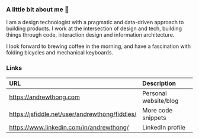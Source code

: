### A little bit about me :rice_ball:

I am a design technologist with a pragmatic and data-driven approach to building products. I work at the intersection of design and tech, building things through code, interaction design and information architecture.

I look forward to brewing coffee in the morning, and have a fascination with folding bicycles and mechanical keyboards.

### Links
| URL | Description |
| :- | :- |
| https://andrewthong.com | Personal website/blog |
| https://jsfiddle.net/user/andrewthong/fiddles/ | More code snippets |
| https://www.linkedin.com/in/andrewthong/ | LinkedIn profile |

<!--
**andrewthong/andrewthong** is a ✨ _special_ ✨ repository because its `README.md` (this file) appears on your GitHub profile.

Here are some ideas to get you started:

- 🔭 I’m currently working on ...
- 🌱 I’m currently learning ...
- 👯 I’m looking to collaborate on ...
- 🤔 I’m looking for help with ...
- 💬 Ask me about ...
- 📫 How to reach me: ...
- 😄 Pronouns: ...
- ⚡ Fun fact: ...
-->
